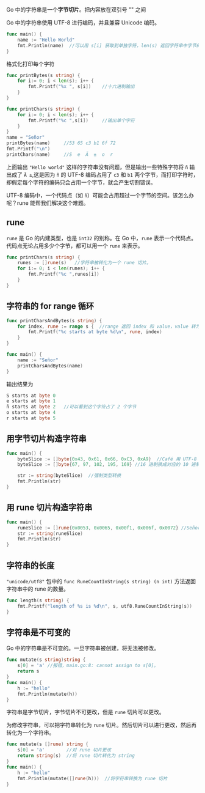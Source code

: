Go 中的字符串是一个**字节切片**。把内容放在双引号 "" 之间

Go 中的字符串使用 UTF-8 进行编码，并且兼容 Unicode 编码。
```go
func main() {
    name := "Hello World"
    fmt.Println(name)  //可以用 s[i] 获取到单独字符，len(s) 返回字符串中字节的数量
}
```
格式化打印每个字符
```go
func printBytes(s string) {
    for i:= 0; i < len(s); i++ {
        fmt.Printf("%x ", s[i])    //十六进制输出
    }
}

func printChars(s string) {
    for i:= 0; i < len(s); i++ {
        fmt.Printf("%c ",s[i])     //输出单个字符
    }
}
name = "Señor"
printBytes(name)     //53 65 c3 b1 6f 72 
fmt.Printf("\n")
printChars(name)     //S  e  Ã  ±  o  r
```
上面输出 `"Hello world"` 这样的字符串没有问题，但是输出一些特殊字符将 `ñ` 输出成了 `Ã ±`,这是因为 `ñ` 的 UTF-8 编码占用了 `c3` 和 `b1` 两个字节，而打印字符时，却假定每个字符的编码只会占用一个字节，就会产生切割错误。

UTF-8 编码中，一个代码点（如 `ñ`）可能会占用超过一个字节的空间。该怎么办呢？rune 能帮我们解决这个难题。

## rune
`rune` 是 Go 的内建类型，也是 `int32` 的别称。在 Go 中，`rune` 表示一个代码点。代码点无论占用多少个字节，都可以用一个 `rune` 来表示。
```go
func printChars(s string) {
    runes := []rune(s)   //字符串被转化为一个 rune 切片。
    for i:= 0; i < len(runes); i++ {
        fmt.Printf("%c ",runes[i])
    }
}
```
## 字符串的 for range 循环
```go
func printCharsAndBytes(s string) {
    for index, rune := range s {  //range 返回 index 和 value，value 转为 rune
        fmt.Printf("%c starts at byte %d\n", rune, index)
    }
}

func main() {
    name := "Señor"
    printCharsAndBytes(name)
}
```
输出结果为
```go
S starts at byte 0  
e starts at byte 1  
ñ starts at byte 2   //可以看到这个字符占了 2 个字节
o starts at byte 4  
r starts at byte 5
```
## 用字节切片构造字符串
```go
func main() {  
    byteSlice := []byte{0x43, 0x61, 0x66, 0xC3, 0xA9}  //Café 用 UTF-8 编码后的 16 进制字节。程序输出 Café。
    byteSlice := []byte{67, 97, 102, 195, 169} //16 进制换成对应的 10 进制值也行

    str := string(byteSlice)  //强制类型转换
    fmt.Println(str)
}
```
## 用 rune 切片构造字符串
```go
func main() {  
    runeSlice := []rune{0x0053, 0x0065, 0x00f1, 0x006f, 0x0072} //Señor的 16 进制的 Unicode 代码点。程序输出 Señor
    str := string(runeSlice)
    fmt.Println(str)
}
```
## 字符串的长度
`"unicode/utf8"` 包中的 `func RuneCountInString(s string) (n int)` 方法返回字符串中的 rune 的数量。
```go
func length(s string) {  
    fmt.Printf("length of %s is %d\n", s, utf8.RuneCountInString(s))
}
```
## 字符串是不可变的
Go 中的字符串是不可变的。一旦字符串被创建，将无法被修改。
```go
func mutate(s string)string {  
    s[0] = 'a' //报错，main.go:8: cannot assign to s[0]。
    return s
}
func main() {  
    h := "hello"
    fmt.Println(mutate(h))
}
```
字符串是字节切片，字节切片不可更改，但是 `rune` 切片可以更改。

为修改字符串，可以把字符串转化为 `rune` 切片。然后切片可以进行更改，然后再转化为一个字符串。
```go
func mutate(s []rune) string {  
    s[0] = 'a'        //对 rune 切片更改
    return string(s)  //将 rune 切片转化为 string
}
func main() {  
    h := "hello"
    fmt.Println(mutate([]rune(h)))  //将字符串转换为 rune 切片
}
```


